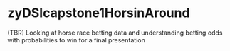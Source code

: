 # zyDSIcapstone1HorsinAround
(TBR) Looking at horse race betting data and understanding betting odds with probabilities to win for a final presentation
